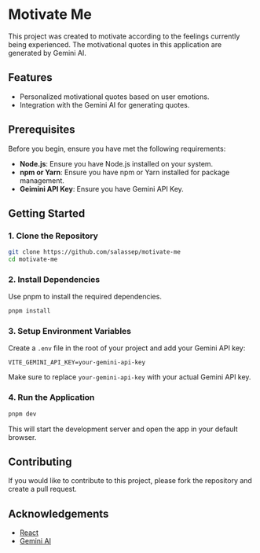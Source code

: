 # Motivate Me

This project was created to motivate according to the feelings currently being experienced. 
The motivational quotes in this application are generated by Gemini AI.

## Features

- Personalized motivational quotes based on user emotions.
- Integration with the Gemini AI for generating quotes.

## Prerequisites

Before you begin, ensure you have met the following requirements:

- **Node.js**: Ensure you have Node.js installed on your system.
- **npm or Yarn**: Ensure you have npm or Yarn installed for package management.
- **Geimini API Key**: Ensure you have Gemini API Key.

## Getting Started

### 1. Clone the Repository

```bash
git clone https://github.com/salassep/motivate-me
cd motivate-me
```

### 2. Install Dependencies

Use pnpm to install the required dependencies.

```bash
pnpm install
```

### 3. Setup Environment Variables

Create a `.env` file in the root of your project and add your Gemini API key:

```plaintext
VITE_GEMINI_API_KEY=your-gemini-api-key
```

Make sure to replace `your-gemini-api-key` with your actual Gemini API key.

### 4. Run the Application

```bash
pnpm dev
```

This will start the development server and open the app in your default browser.

## Contributing

If you would like to contribute to this project, please fork the repository and create a pull request.

## Acknowledgements

- [React](https://reactjs.org/)
- [Gemini AI](https://www.gemini.com/ai)

```